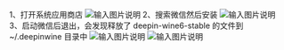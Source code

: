 1、打开系统应用商店
![输入图片说明](https://images.gitee.com/uploads/images/2021/0522/162157_6b5d7e98_7896131.png "屏幕截图.png")
2、搜索微信然后安装
![输入图片说明](https://images.gitee.com/uploads/images/2021/0522/162239_3cba5650_7896131.png "屏幕截图.png")
3、启动微信后退出，会发现释放了 deepin-wine6-stable 的文件到 ~/.deepinwine 目录中
![输入图片说明](https://images.gitee.com/uploads/images/2021/0522/162722_5d769293_7896131.png "屏幕截图.png")
![输入图片说明](https://images.gitee.com/uploads/images/2021/0522/162834_e8b1ffaf_7896131.png "屏幕截图.png")